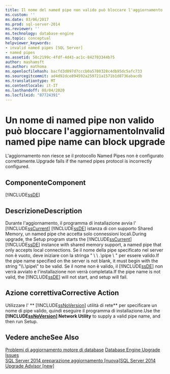 ```yaml
---
title: Il nome del named pipe non valido può bloccare l'aggiornamento | Microsoft Docs
ms.custom: ''
ms.date: 03/06/2017
ms.prod: sql-server-2014
ms.reviewer: ''
ms.technology: database-engine
ms.topic: conceptual
helpviewer_keywords:
- invalid named pipes [SQL Server]
- named pipes
ms.assetid: 58c2199c-4fdf-4d43-ac1c-842703344b75
author: mashamsft
ms.author: mathoma
ms.openlocfilehash: bacfd3d097d7cccb0a5780328c4db95dc5afc733
ms.sourcegitcommit: ad4d92dce894592a259721a1571b1d8736abacdb
ms.translationtype: MT
ms.contentlocale: it-IT
ms.lasthandoff: 08/04/2020
ms.locfileid: "87724391"
---
```

# <a name="invalid-named-pipe-name-can-block-upgrade"></a><span data-ttu-id="3666a-102">Un nome di named pipe non valido può bloccare l'aggiornamento</span><span class="sxs-lookup"><span data-stu-id="3666a-102">Invalid named pipe name can block upgrade</span></span>
  <span data-ttu-id="3666a-103">L'aggiornamento non riesce se il protocollo Named Pipes non è configurato correttamente.</span><span class="sxs-lookup"><span data-stu-id="3666a-103">Upgrade fails if the named pipes protocol is incorrectly configured.</span></span>  
  
## <a name="component"></a><span data-ttu-id="3666a-104">Componente</span><span class="sxs-lookup"><span data-stu-id="3666a-104">Component</span></span>  
 [!INCLUDE[ssDE](../../includes/ssde-md.md)]  
  
## <a name="description"></a><span data-ttu-id="3666a-105">Descrizione</span><span class="sxs-lookup"><span data-stu-id="3666a-105">Description</span></span>  
 <span data-ttu-id="3666a-106">Durante l'aggiornamento, il programma di installazione avvia l' [!INCLUDE[ssCurrent](../../includes/sscurrent-md.md)] [!INCLUDE[ssDE](../../includes/ssde-md.md)] istanza di con supporto Shared Memory, un named pipe che accetta solo connessioni locali.</span><span class="sxs-lookup"><span data-stu-id="3666a-106">During upgrade, the Setup program starts the [!INCLUDE[ssCurrent](../../includes/sscurrent-md.md)][!INCLUDE[ssDE](../../includes/ssde-md.md)] instance with shared memory support, a named pipe that only accepts local connections.</span></span> <span data-ttu-id="3666a-107">Se il nome della pipe specificato nel server non è vuoto, deve iniziare con la stringa " \\ \\ .\pipe \\ " per essere valido.</span><span class="sxs-lookup"><span data-stu-id="3666a-107">If the pipe name specified on the server is not blank, it must begin with the string "\\\\.\pipe\\" to be valid.</span></span> <span data-ttu-id="3666a-108">Se il nome non è valido, il [!INCLUDE[ssDE](../../includes/ssde-md.md)] non verrà avviato e l'installazione non verrà completata.</span><span class="sxs-lookup"><span data-stu-id="3666a-108">If the pipe name is not valid, the [!INCLUDE[ssDE](../../includes/ssde-md.md)] will not start, and setup will fail.</span></span>  
  
## <a name="corrective-action"></a><span data-ttu-id="3666a-109">Azione correttiva</span><span class="sxs-lookup"><span data-stu-id="3666a-109">Corrective Action</span></span>  
 <span data-ttu-id="3666a-110">Utilizzare l' \*\* [!INCLUDE[ssNoVersion](../../includes/ssnoversion-md.md)] utilità di rete\*\* per specificare un nome di pipe valido, quindi eseguire il programma di installazione.</span><span class="sxs-lookup"><span data-stu-id="3666a-110">Use the **[!INCLUDE[ssNoVersion](../../includes/ssnoversion-md.md)] Network Utility** to supply a valid pipe name, and then run Setup.</span></span>  
  
## <a name="see-also"></a><span data-ttu-id="3666a-111">Vedere anche</span><span class="sxs-lookup"><span data-stu-id="3666a-111">See Also</span></span>  
 <span data-ttu-id="3666a-112">[Problemi di aggiornamento motore di database](../../../2014/sql-server/install/database-engine-upgrade-issues.md) </span><span class="sxs-lookup"><span data-stu-id="3666a-112">[Database Engine Upgrade Issues](../../../2014/sql-server/install/database-engine-upgrade-issues.md) </span></span>  
 [<span data-ttu-id="3666a-113">SQL Server 2014 preparazione aggiornamento &#91;nuova&#93;</span><span class="sxs-lookup"><span data-stu-id="3666a-113">SQL Server 2014 Upgrade Advisor &#91;new&#93;</span></span>](sql-server-2014-upgrade-advisor.md)  
  
  
